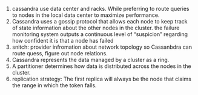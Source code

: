 1. cassandra use data center and racks. While preferring to route queries to nodes in the local data center to maximize performance.
2. Cassandra uses a gossip protocol that allows each node to keep track of state information about the other nodes in the cluster.  the failure monitoring system outputs a continuous level of “suspicion” regarding how confident it is that a node has failed
3. snitch: provider infromation about network topology so Cassanbdra can route quess, figure out node relations.
4. Cassandra represents the data managed by a cluster as a ring.
5. A partitioner determines how data is distributed across the nodes in the cluster.
6. replication strategy: The first replica will always be the node that claims the range in which the token falls. 
